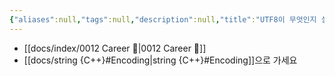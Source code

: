 ```yaml
---
{"aliases":null,"tags":null,"description":null,"title":"UTF8이 무엇인지 설명해 주세요. UTF8 문자열의 길이를 측정하는 방법과 n번째 문자를 가져오는 방법에 대해서도 설명해주세요","created":"2024-01-15T20:22:11","updated":"2024-01-15T20:25:36","dg-publish":true,"permalink":"/docs/UTF8이 무엇인지 설명해 주세요. UTF8 문자열의 길이를 측정하는 방법과 n번째 문자를 가져오는 방법에 대해서도 설명해주세요/","dgPassFrontmatter":true}
---
```


- [[docs/index/0012 Career 💼\|0012 Career 💼]]
- [[docs/string {C++}#Encoding\|string {C++}#Encoding]]으로 가세요
